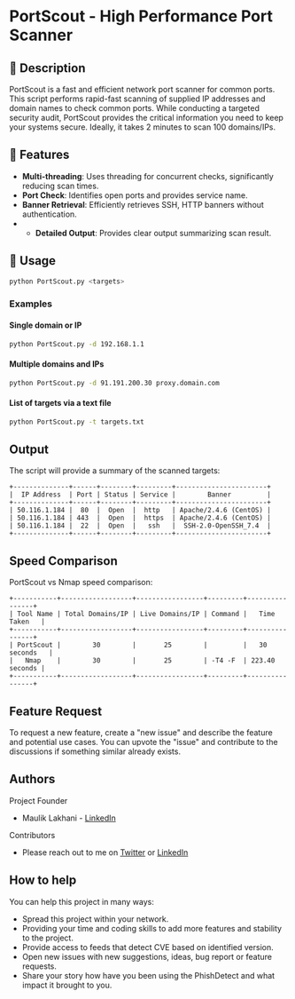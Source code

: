 # PortScout - High Performance Port Scanner

## 📜 Description

PortScout is a fast and efficient network port scanner for common ports. This script performs rapid-fast scanning of supplied IP addresses and domain names to check common ports. While conducting a targeted security audit, PortScout provides the critical information you need to keep your systems secure. Ideally, it takes 2 minutes to scan 100 domains/IPs.

## 🌟 Features

- **Multi-threading**: Uses threading for concurrent checks, significantly reducing scan times.
- **Port Check**: Identifies open ports and provides service name.
- **Banner Retrieval**: Efficiently retrieves SSH, HTTP banners without authentication.
- - **Detailed Output**: Provides clear output summarizing scan result.

## 🚀 Usage

```bash
python PortScout.py <targets>
```

### Examples

#### Single domain or IP

```bash
python PortScout.py -d 192.168.1.1
```

#### Multiple domains and IPs

```bash
python PortScout.py -d 91.191.200.30 proxy.domain.com
```

#### List of targets via a text file

```bash
python PortScout.py -t targets.txt
```

## Output

The script will provide a summary of the scanned targets:
```
+--------------+------+--------+---------+-----------------------+
|  IP Address  | Port | Status | Service |        Banner         |
+--------------+------+--------+---------+-----------------------+
| 50.116.1.184 |  80  |  Open  |  http   | Apache/2.4.6 (CentOS) |
| 50.116.1.184 | 443  |  Open  |  https  | Apache/2.4.6 (CentOS) |
| 50.116.1.184 |  22  |  Open  |   ssh   |  SSH-2.0-OpenSSH_7.4  |
+--------------+------+--------+---------+-----------------------+
```

## Speed Comparison

PortScout vs Nmap speed comparison:
```
+-----------+------------------+-----------------+---------+----------------+
| Tool Name | Total Domains/IP | Live Domains/IP | Command |   Time Taken   |
+-----------+------------------+-----------------+---------+----------------+
| PortScout |        30        |       25        |         |   30 seconds   |
|   Nmap    |        30        |       25        | -T4 -F  | 223.40 seconds |
+-----------+------------------+-----------------+---------+----------------+
```

Feature Request
-------------
To request a new feature, create a "new issue" and describe the feature and potential use cases. You can upvote the "issue" and contribute to the discussions if something similar already exists.

Authors
-------------
Project Founder
*   Maulik Lakhani - [LinkedIn](https://in.linkedin.com/in/mauliklakhani)

Contributors
*   Please reach out to me on [Twitter](https://twitter.com/MaulikxLakhani) or [LinkedIn](https://in.linkedin.com/in/mauliklakhani)

How to help
-------------
You can help this project in many ways:
*   Spread this project within your network.
*   Providing your time and coding skills to add more features and stability to the project.
*   Provide access to feeds that detect CVE based on identified version.
*   Open new issues with new suggestions, ideas, bug report or feature requests.
*   Share your story how have you been using the PhishDetect and what impact it brought to you.

